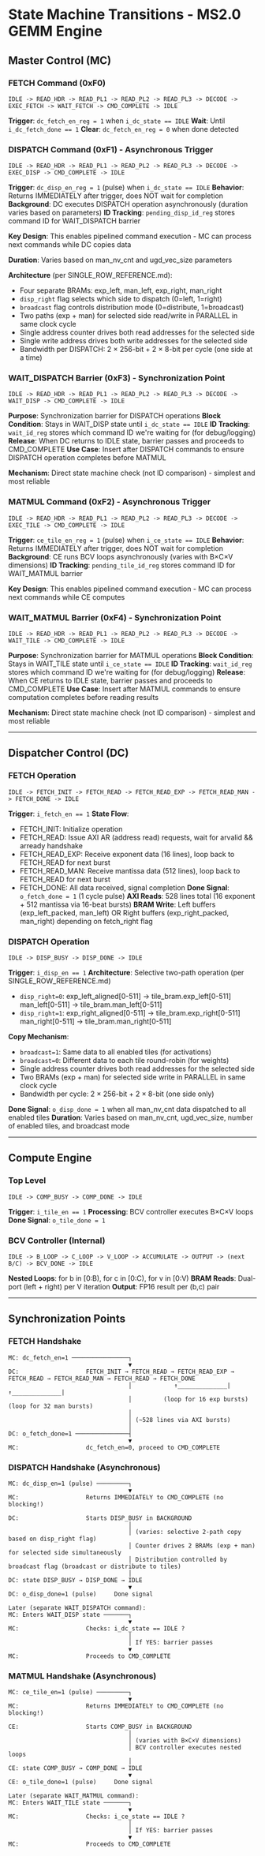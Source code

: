 # State Machine Transitions - MS2.0 GEMM Engine

## Master Control (MC)

### FETCH Command (0xF0)
```
IDLE -> READ_HDR -> READ_PL1 -> READ_PL2 -> READ_PL3 -> DECODE -> EXEC_FETCH -> WAIT_FETCH -> CMD_COMPLETE -> IDLE
```

**Trigger**: `dc_fetch_en_reg = 1` when `i_dc_state == IDLE`
**Wait**: Until `i_dc_fetch_done == 1`
**Clear**: `dc_fetch_en_reg = 0` when done detected

### DISPATCH Command (0xF1) - Asynchronous Trigger
```
IDLE -> READ_HDR -> READ_PL1 -> READ_PL2 -> READ_PL3 -> DECODE -> EXEC_DISP -> CMD_COMPLETE -> IDLE
```

**Trigger**: `dc_disp_en_reg = 1` (pulse) when `i_dc_state == IDLE`
**Behavior**: Returns IMMEDIATELY after trigger, does NOT wait for completion
**Background**: DC executes DISPATCH operation asynchronously (duration varies based on parameters)
**ID Tracking**: `pending_disp_id_reg` stores command ID for WAIT_DISPATCH barrier

**Key Design**: This enables pipelined command execution - MC can process next commands while DC copies data

**Duration**: Varies based on man_nv_cnt and ugd_vec_size parameters

**Architecture** (per SINGLE_ROW_REFERENCE.md):
- Four separate BRAMs: exp_left, man_left, exp_right, man_right
- `disp_right` flag selects which side to dispatch (0=left, 1=right)
- `broadcast` flag controls distribution mode (0=distribute, 1=broadcast)
- Two paths (exp + man) for selected side read/write in PARALLEL in same clock cycle
- Single address counter drives both read addresses for the selected side
- Single write address drives both write addresses for the selected side
- Bandwidth per DISPATCH: 2 × 256-bit + 2 × 8-bit per cycle (one side at a time)

### WAIT_DISPATCH Barrier (0xF3) - Synchronization Point
```
IDLE -> READ_HDR -> READ_PL1 -> READ_PL2 -> READ_PL3 -> DECODE -> WAIT_DISP -> CMD_COMPLETE -> IDLE
```

**Purpose**: Synchronization barrier for DISPATCH operations
**Block Condition**: Stays in WAIT_DISP state until `i_dc_state == IDLE`
**ID Tracking**: `wait_id_reg` stores which command ID we're waiting for (for debug/logging)
**Release**: When DC returns to IDLE state, barrier passes and proceeds to CMD_COMPLETE
**Use Case**: Insert after DISPATCH commands to ensure DISPATCH operation completes before MATMUL

**Mechanism**: Direct state machine check (not ID comparison) - simplest and most reliable

### MATMUL Command (0xF2) - Asynchronous Trigger
```
IDLE -> READ_HDR -> READ_PL1 -> READ_PL2 -> READ_PL3 -> DECODE -> EXEC_TILE -> CMD_COMPLETE -> IDLE
```

**Trigger**: `ce_tile_en_reg = 1` (pulse) when `i_ce_state == IDLE`
**Behavior**: Returns IMMEDIATELY after trigger, does NOT wait for completion
**Background**: CE runs BCV loops asynchronously (varies with B×C×V dimensions)
**ID Tracking**: `pending_tile_id_reg` stores command ID for WAIT_MATMUL barrier

**Key Design**: This enables pipelined command execution - MC can process next commands while CE computes

### WAIT_MATMUL Barrier (0xF4) - Synchronization Point
```
IDLE -> READ_HDR -> READ_PL1 -> READ_PL2 -> READ_PL3 -> DECODE -> WAIT_TILE -> CMD_COMPLETE -> IDLE
```

**Purpose**: Synchronization barrier for MATMUL operations
**Block Condition**: Stays in WAIT_TILE state until `i_ce_state == IDLE`
**ID Tracking**: `wait_id_reg` stores which command ID we're waiting for (for debug/logging)
**Release**: When CE returns to IDLE state, barrier passes and proceeds to CMD_COMPLETE
**Use Case**: Insert after MATMUL commands to ensure computation completes before reading results

**Mechanism**: Direct state machine check (not ID comparison) - simplest and most reliable

---

## Dispatcher Control (DC)

### FETCH Operation
```
IDLE -> FETCH_INIT -> FETCH_READ -> FETCH_READ_EXP -> FETCH_READ_MAN -> FETCH_DONE -> IDLE
```

**Trigger**: `i_fetch_en == 1`
**State Flow**:
- FETCH_INIT: Initialize operation
- FETCH_READ: Issue AXI AR (address read) requests, wait for arvalid && arready handshake
- FETCH_READ_EXP: Receive exponent data (16 lines), loop back to FETCH_READ for next burst
- FETCH_READ_MAN: Receive mantissa data (512 lines), loop back to FETCH_READ for next burst
- FETCH_DONE: All data received, signal completion
**Done Signal**: `o_fetch_done = 1` (1 cycle pulse)
**AXI Reads**: 528 lines total (16 exponent + 512 mantissa via 16-beat bursts)
**BRAM Write**: Left buffers (exp_left_packed, man_left) OR Right buffers (exp_right_packed, man_right) depending on fetch_right flag

### DISPATCH Operation
```
IDLE -> DISP_BUSY -> DISP_DONE -> IDLE
```

**Trigger**: `i_disp_en == 1`
**Architecture**: Selective two-path operation (per SINGLE_ROW_REFERENCE.md)
- `disp_right=0`: exp_left_aligned[0-511] → tile_bram.exp_left[0-511]
                  man_left[0-511] → tile_bram.man_left[0-511]
- `disp_right=1`: exp_right_aligned[0-511] → tile_bram.exp_right[0-511]
                  man_right[0-511] → tile_bram.man_right[0-511]

**Copy Mechanism**:
- `broadcast=1`: Same data to all enabled tiles (for activations)
- `broadcast=0`: Different data to each tile round-robin (for weights)
- Single address counter drives both read addresses for the selected side
- Two BRAMs (exp + man) for selected side write in PARALLEL in same clock cycle
- Bandwidth per cycle: 2 × 256-bit + 2 × 8-bit (one side only)

**Done Signal**: `o_disp_done = 1` when all man_nv_cnt data dispatched to all enabled tiles
**Duration**: Varies based on man_nv_cnt, ugd_vec_size, number of enabled tiles, and broadcast mode

---

## Compute Engine 

### Top Level
```
IDLE -> COMP_BUSY -> COMP_DONE -> IDLE
```

**Trigger**: `i_tile_en == 1`
**Processing**: BCV controller executes B×C×V loops
**Done Signal**: `o_tile_done = 1`

### BCV Controller (Internal)
```
IDLE -> B_LOOP -> C_LOOP -> V_LOOP -> ACCUMULATE -> OUTPUT -> (next B/C) -> BCV_DONE -> IDLE
```

**Nested Loops**: for b in [0:B), for c in [0:C), for v in [0:V)
**BRAM Reads**: Dual-port (left + right) per V iteration
**Output**: FP16 result per (b,c) pair

---

## Synchronization Points

### FETCH Handshake
```
MC: dc_fetch_en=1 ────────────────┐
                                  ▼
DC:                   FETCH_INIT → FETCH_READ → FETCH_READ_EXP → FETCH_READ → FETCH_READ_MAN → FETCH_READ → FETCH_DONE
                                  │            ↑______________|              ↑______________|
                                  │         (loop for 16 exp bursts)      (loop for 32 man bursts)
                                  │
                                  │ (~528 lines via AXI bursts)
                                  │
DC: o_fetch_done=1 ───────────────┤
                                  ▼
MC:                   dc_fetch_en=0, proceed to CMD_COMPLETE
```

### DISPATCH Handshake (Asynchronous)
```
MC: dc_disp_en=1 (pulse) ─────────┐
                                  ▼
MC:                   Returns IMMEDIATELY to CMD_COMPLETE (no blocking!)

DC:                   Starts DISP_BUSY in BACKGROUND
                                  │
                                  │ (varies: selective 2-path copy based on disp_right flag)
                                  │ Counter drives 2 BRAMs (exp + man) for selected side simultaneously
                                  │ Distribution controlled by broadcast flag (broadcast or distribute to tiles)
                                  │
DC: state DISP_BUSY → DISP_DONE → IDLE
                                  ▼
DC: o_disp_done=1 (pulse)     Done signal

Later (separate WAIT_DISPATCH command):
MC: Enters WAIT_DISP state ───────┐
                                  ▼
MC:                   Checks: i_dc_state == IDLE ?
                                  │
                                  │ If YES: barrier passes
                                  ▼
MC:                   Proceeds to CMD_COMPLETE
```

### MATMUL Handshake (Asynchronous)
```
MC: ce_tile_en=1 (pulse) ─────────┐
                                  ▼
MC:                   Returns IMMEDIATELY to CMD_COMPLETE (no blocking!)

CE:                   Starts COMP_BUSY in BACKGROUND
                                  │
                                  │ (varies with B×C×V dimensions)
                                  │ BCV controller executes nested loops
                                  │
CE: state COMP_BUSY → COMP_DONE → IDLE
                                  ▼
CE: o_tile_done=1 (pulse)     Done signal

Later (separate WAIT_MATMUL command):
MC: Enters WAIT_TILE state ───────┐
                                  ▼
MC:                   Checks: i_ce_state == IDLE ?
                                  │
                                  │ If YES: barrier passes
                                  ▼
MC:                   Proceeds to CMD_COMPLETE
```